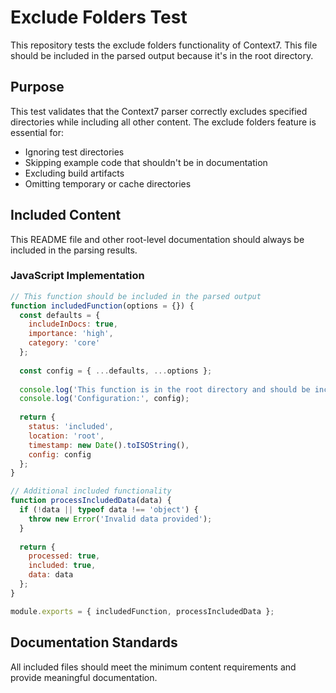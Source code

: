 # Exclude Folders Test

This repository tests the exclude folders functionality of Context7. This file should be included in the parsed output because it's in the root directory.

## Purpose

This test validates that the Context7 parser correctly excludes specified directories while including all other content. The exclude folders feature is essential for:

- Ignoring test directories
- Skipping example code that shouldn't be in documentation
- Excluding build artifacts
- Omitting temporary or cache directories

## Included Content

This README file and other root-level documentation should always be included in the parsing results.

### JavaScript Implementation

```javascript
// This function should be included in the parsed output
function includedFunction(options = {}) {
  const defaults = {
    includeInDocs: true,
    importance: 'high',
    category: 'core'
  };
  
  const config = { ...defaults, ...options };
  
  console.log('This function is in the root directory and should be included');
  console.log('Configuration:', config);
  
  return {
    status: 'included',
    location: 'root',
    timestamp: new Date().toISOString(),
    config: config
  };
}

// Additional included functionality
function processIncludedData(data) {
  if (!data || typeof data !== 'object') {
    throw new Error('Invalid data provided');
  }
  
  return {
    processed: true,
    included: true,
    data: data
  };
}

module.exports = { includedFunction, processIncludedData };
```

## Documentation Standards

All included files should meet the minimum content requirements and provide meaningful documentation.

